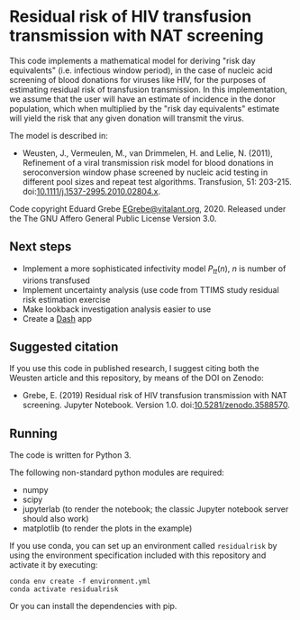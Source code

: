# Residual risk of HIV transfusion transmission with NAT screening

This code implements a mathematical model for deriving "risk day equivalents" (i.e. infectious window period), in the case of nucleic acid screening of blood donations for viruses like HIV, for the purposes of estimating residual risk of transfusion transmission. In this implementation, we assume that the user will have an estimate of incidence in the donor population, which when multiplied by the "risk day equivalents" estimate will yield the risk that any given donation will transmit the virus.

The model is described in:

* Weusten, J., Vermeulen, M., van Drimmelen, H. and Lelie, N. (2011), Refinement of a viral transmission risk model for blood donations in seroconversion window phase screened by nucleic acid testing in different pool sizes and repeat test algorithms. Transfusion, 51: 203-215. doi:[10.1111/j.1537-2995.2010.02804.x](https://doi.org/10.1111/j.1537-2995.2010.02804.x).

Code copyright Eduard Grebe <EGrebe@vitalant.org>, 2020. Released under the The GNU Affero General Public License Version 3.0.

## Next steps

* Implement a more sophisticated infectivity model $P_{tt}(n)$, $n$ is number of virions transfused
* Implement uncertainty analysis (use code from TTIMS study residual risk estimation exercise
* Make lookback investigation analysis easier to use
* Create a [Dash](https://plotly.com/dash/) app

## Suggested citation

If you use this code in published research, I suggest citing both the Weusten article and this repository, by means of the DOI on Zenodo:

* Grebe, E. (2019) Residual risk of HIV transfusion transmission with NAT screening. Jupyter Notebook. Version 1.0. doi:[10.5281/zenodo.3588570](https://doi.org/10.5281/zenodo.3588570).


## Running

The code is written for Python 3.

The following non-standard python modules are required:
* numpy
* scipy
* jupyterlab (to render the notebook; the classic Jupyter notebook server should also work)
* matplotlib (to render the plots in the example)

If you use conda, you can set up an environment called `residualrisk` by using the environment specification included with this repository and activate it by executing:

```
conda env create -f environment.yml
conda activate residualrisk
```

Or you can install the dependencies with pip.
